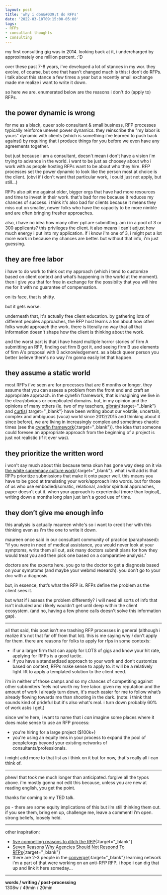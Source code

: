 ```yaml
---
layout: post
title: 'why i don&#039;t do RFPs'
date: '2022-03-10T09:15:00-05:00'
tags:
- RFPs
- consultant thoughts
- consulting
--- 
```




my first consulting gig was in 2014. looking back at it, i undercharged by approximately one million percent. :'D

over these past 7-8 years, i've developed a lot of stances in my wor. they evolve, of course, but one that hasn't changed much is this: i don't do RFPs. i talk about this stance a few times a year but a recently email exchange made me realize i want to write it down. 

so here we are. enumerated below are the reasons i don't do (apply to) RFPs. 

## the power dynamic is wrong

for me as a black, queer solo consultant & small business, RFP processes typically reinforce uneven power dynamics. they reinscribe the "my labor is yours" dynamic with clients (which is something i've learned to push back against) by requiring that i produce things for you before we even have any agreements together. 

but just because i am a consultant, doesn't mean i don't have a vision i'm trying to advance in the world. i want to be just as choosey about who i work with as people hosting RFPs want to be about who they hire. RFP processes set the power dynamic to look like the person most at choice is the client. (obvi if i don't want that particular work, i could just not apply, but still...)

RFPs also pit me against older, bigger orgs that have had more resources and time to invest in their work. that's bad for me because it reduces my chances of success. i think it's also bad for clients because it means they miss out on smaller, newer folks who have the capacity to be more nimble and are often bringing fresher approaches. 

also, i have no idea how many other ppl are submitting. am i in a pool of 3 or 300 applicants? this privileges the client. it also means i can't adjust how much energy i put into my application. if i know i'm one of 3, i might put a lot more work in because my chances are better. but without that info, i'm just guessing. 

## they are free labor

i have to do work to think out my approach (which i tend to customize based on client context and what’s happening in the world at the moment). then i give you that for free in exchange for the possibilty that you will hire me for it with no guarantee of compensation. 

on its face, that is shitty. 

but it gets worse. 

underneath that, it's actually free client education. by gathering lots of different peoples approaches, the RFP host learns a ton about how other folks would approach the work. there is literally no way that all that information doesn't shape how the client is thinking about the work. 

and the worst part is that i have heard multiple horror stories of firm A submitting an RFP, finding out firm B got it, and seeing firm B use elements of firm A's proposal with 0 acknowledgement. as a black queer person you better believe there's no way i'm gonna easily let that happen. 

## they assume a static world

most RFPs i've seen are for processes that are 6 months or longer. they assume that you can assess a problem from the front end and craft an appropriate approach. in the cynefin framework, that is imagining we live in the clear/obvious or complicated domains. but, in my opinion and the opinions of many others (ie. two of my teachers, [gibrán](https://interactioninstitute.org/resilience/){:target="_blank"} and [curtis](https://interactioninstitute.org/networks-collective-impact-and-the-place-of-expertise/){:target="_blank"} have been writing about our volatile, uncertain, complex and ambiguous (vuca) world since 2012/2015 and thinking about it since before), we are living in increasingly complex and sometimes chaotic times (see the [cynefin framework](https://en.wikipedia.org/wiki/Cynefin_framework){:target="_blank"}). the idea that someone could foresee an appropriate approach from the beginning of a project is just not realistic (if it ever was). 

## they prioritize the written word

i won't say much about this because tema okun has gone way deep on it via [the white supremacy culture work](https://www.whitesupremacyculture.info/){:target="_blank"}. what i will add is that RFPs prioritize submissions that make it onto paper well. this means you have to be good at translating your work/approach into words. but for those of us who use embodied/somatic, relational, and/or spiritual approaches, paper doesn't cut it. when your approach is experiential (more than logical), writing down a months long plan just isn't a good use of time.

## they don’t give me enough info

this analysis is actually maureen white's so i want to credit her with this thinking even as i'm the one to write it down. 

maureen once said in our consultant community of practice (paraphrased): "if you were in need of medical assistance, you would never look at your symptoms, write them all out, ask many doctors submit plans for how they would treat you and then pick one based on a comparative analysis." 

doctors are the experts here. you go to the doctor to get a diagnosis based on your symptoms (and maybe your webmd research). you don’t go to your doc with a diagnosis.

but, in essence, that’s what the RFP is. RFPs define the problem as the client sees it. 

but what if i assess the problem differently? i will need all sorts of info that isn't included and i likely wouldn't get until deep within the client ecosystem. (and no, having a few phone calls doesn't solve this information gap).

---

all that said, this post isn't me trashing RFP processes in general (although i realize it's not that far off from that lol). this is me saying why *i* don't apply for them. there are reasons for folks to apply for rfps in some contexts:

* if ur a larger firm that can apply for LOTS of gigs and know your hit rate, applying for RFPs is a good tactic. 
* if you have a standardized approach to your work and don’t customize based on context, RFPs make sense to apply to. it will be a relatively light lift to apply a templated solution to the client need.

i’m in neither of those camps and so my chances of competiting against other subbmiters feels not worth my free labor. given my reputation and the amount of work i already turn down, it's much easier for me to follow what’s already flowing towards me than shooting in the dark. (note: i think that sounds kind of prideful but it's also what's real. i turn down probably 60% of work asks i get.)

since we're here, i want to name that i *can* imagine some places where it does make sense to use an RFP process:

* you're hiring for a large project ($100k+)
* you're using an equity lens in your process to expand the pool of people/orgs beyond your existing networks of consultants/professionals. 

i might add more to that list as i think on it but for now, that's really all i can think of. 

---

phew! that took me much longer than anticipated. forgive all the typos above. i'm mostly gonna not edit this because, unless you are new at reading english, you get the point. 

thanks for coming to my TED talk. 

ps - there are some equity implications of this but i’m still thinking them out. if you see them, bring em up, challenge me, leave a comment! i’m open. strong beliefs, loosely held. 

---

other inspiration:

* [five compelling reasons to ditch the RFP](https://www.mightybytes.com/blog/five-reasons-to-ditch-the-rfp/){:target="_blank"}
* [Seven Reasons Why Agencies Should Not Respond To RFPs](https://www.forbes.com/sites/forbesagencycouncil/2016/04/26/seven-reasons-why-agencies-should-not-respond-to-rfps/?sh=6128d8963273){:target="_blank"}
* there are 2-3 people in the [converge](https://www.converge.net/){:target="_blank"} learning network i'm a part of that were working on an anti-RFP RFP. i hope i can dig that up and link it here someday...

---


<!-- hyperlink bank -->


<!-- &#042; = asterisk -->
<!-- &#039; = single quote '-->

**words / writing / post-processing**  
1308w / 49min / 20min